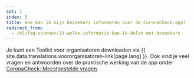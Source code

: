 ```yaml
---
set: 1
index: 5
title: Hoe kan ik mijn bezoekers informeren over de CoronaCheck-app?
redirect_from: 
  - /nl/faq-scanner/13-welke-informatie-kan-ik-delen-met-bezoekers
---
```

Je kunt een Toolkit voor organisatoren downloaden via {{ site.data.translations.voororganisatoren-link[page.lang] }}. Ook vind je veel vragen en antwoorden over de praktische werking van de app onder [CoronaCheck: Meestgestelde vragen](/nl/faq).
